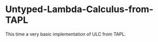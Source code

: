 Untyped-Lambda-Calculus-from-TAPL
=================================

This time a very basic implementation of ULC from TAPL.
